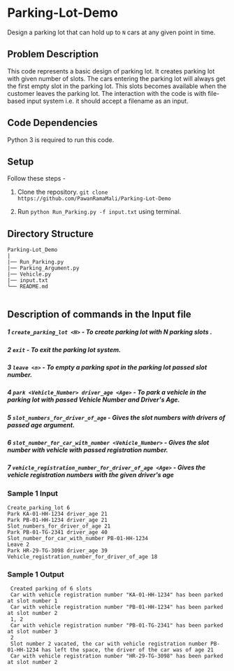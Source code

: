 # Parking-Lot-Demo

Design a parking lot that can hold up to `N` cars at any given point in time. 

## Problem Description

This code represents a basic design of parking lot. It creates parking lot with given number of slots. 
The cars entering the parking lot will always get the first empty slot in the parking lot. This slots becomes available when the customer leaves the parking lot. 
The interaction with the code is with file-based input system i.e. it should accept a filename as an input. 


## Code Dependencies

Python 3 is required to run this code.

## Setup

Follow these steps -

1. Clone the repository. `git clone https://github.com/PawanRamaMali/Parking-Lot-Demo` 

2. Run `python Run_Parking.py -f input.txt` using terminal.

## Directory Structure

```
Parking-Lot_Demo
|
|── Run_Parking.py
|── Parking_Argument.py
|── Vehicle.py
|── input.txt
└── README.md
    
```
## Description of commands in the Input file

##### 1 `create_parking_lot <N>` - To create parking lot with N parking slots .

##### 2 `exit` - To exit the parking lot system.

##### 3 `leave <n>` - To empty a parking spot in the parking lot passed slot number.

##### 4 `park <Vehicle_Number> driver_age <Age>` - To park a vehicle in the parking lot with passed Vehicle Number and Driver's Age.

##### 5 `slot_numbers_for_driver_of_age` - Gives the slot numbers with drivers of passed age argument.

##### 6 `slot_number_for_car_with_number <Vehicle_Number>` - Gives the slot number with vehicle with passed registration number.

##### 7 `vehicle_registration_number_for_driver_of_age <Age>` - Gives the vehicle registration numbers with the given driver's age


### Sample 1 Input 

```
Create_parking_lot 6
Park KA-01-HH-1234 driver_age 21
Park PB-01-HH-1234 driver_age 21
Slot_numbers_for_driver_of_age 21
Park PB-01-TG-2341 driver_age 40
Slot_number_for_car_with_number PB-01-HH-1234
Leave 2
Park HR-29-TG-3098 driver_age 39
Vehicle_registration_number_for_driver_of_age 18
```

### Sample 1 Output

```
 Created parking of 6 slots
 Car with vehicle registration number "KA-01-HH-1234" has been parked at slot number 1
 Car with vehicle registration number "PB-01-HH-1234" has been parked at slot number 2
 1, 2
 Car with vehicle registration number "PB-01-TG-2341" has been parked at slot number 3
 2
 Slot number 2 vacated, the car with vehicle registration number PB-01-HH-1234 has left the space, the driver of the car was of age 21
 Car with vehicle registration number "HR-29-TG-3098" has been parked at slot number 2
 
```
